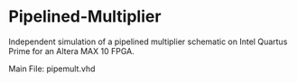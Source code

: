 # Pipelined-Multiplier

Independent simulation of a pipelined multiplier schematic on Intel Quartus Prime for an Altera MAX 10 FPGA. 

Main File: pipemult.vhd
